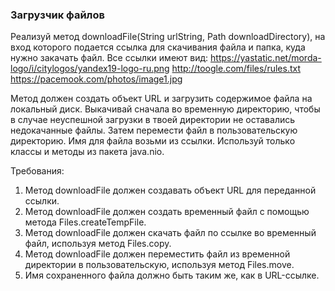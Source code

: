 
### Загрузчик файлов

Реализуй метод downloadFile(String urlString, Path downloadDirectory), на вход которого подается ссылка для скачивания файла и папка, куда нужно закачать файл.
Все ссылки имеют вид:
https://yastatic.net/morda-logo/i/citylogos/yandex19-logo-ru.png
http://toogle.com/files/rules.txt
https://pacemook.com/photos/image1.jpg

Метод должен создать объект URL и загрузить содержимое файла на локальный диск.
Выкачивай сначала во временную директорию, чтобы в случае неуспешной загрузки в твоей директории не оставались недокачанные файлы.
Затем перемести файл в пользовательскую директорию. Имя для файла возьми из ссылки.
Используй только классы и методы из пакета java.nio.


Требования:
1.	Метод downloadFile должен создавать объект URL для переданной ссылки.
2.	Метод downloadFile должен создать временный файл с помощью метода Files.createTempFile.
3.	Метод downloadFile должен скачать файл по ссылке во временный файл, используя метод Files.copy.
4.	Метод downloadFile должен переместить файл из временной директории в пользовательскую, используя метод Files.move.
5.	Имя сохраненного файла должно быть таким же, как в URL-ссылке.


